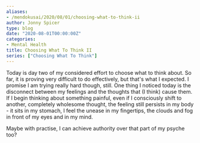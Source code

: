 ```yaml
---
aliases:
- /mendokusai/2020/08/01/choosing-what-to-think-ii
author: Jonny Spicer
type: blog
date: "2020-08-01T00:00:00Z"
categories:
- Mental Health
title: Choosing What To Think II
series: ["Choosing What To Think"]
---
```

Today is day two of my considered effort to choose what to think about. So far, it is proving very difficult to do effectively, but that's what I expected. I promise I am
trying really hard though, still. One thing I noticed today is the disconnect between my feelings and the thoughts that (I think) cause them. If I begin thinking about something
painful, even if I consciously shift to another, completely wholesome thought, the feeling still persists in my body - it sits in my stomach, I feel the unease in my fingertips, the
clouds and fog in front of my eyes and in my mind.

Maybe with practise, I can achieve authority over that part of my psyche too?
